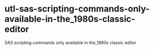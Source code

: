 # utl-sas-scripting-commands-only-available-in-the_1980s-classic-editor
SAS scripting commands only available in the_1980s classic editor 
